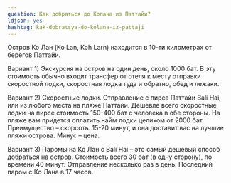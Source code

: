 ```yaml
---
question: Как добраться до Колана из Паттайи?
ldjson: yes
hashtag: kak-dobratsya-do-kolana-iz-pattaji
---
```


Остров Ко Лан (Ko Lan, Koh Larn) находится в 10-ти километрах от берегов Паттайи.

Вариант 1) Экскурсия на остров на один день, около 1000 бат. В эту стоимость обычно входит трансфер от отеля к месту отправки скоростной лодки, скоростная лодка туда и обратно, обед и лежаки.

Вариант 2) Скоростные лодки. Отправление с пирса Паттайи Bali Hai, или из любого места на пляже Паттайи. Дешевле всего скоростные лодки на пирсе стоимость 150-400 бат с человека в обе стороны. На пляже вам придется оплатить найм лодки целиком от 2000 бат. Преимущество – скорсоть. 15-20 минут, и она доставит вас на лучшие пляжи острова. Минус – цена.

Вариант 3) Паромы на Ко Лан с Bali Hai – это самый дешевый способ добраться на остров. Стоимость всего 30 бат (в одну сторону), по времени 40 минут. Отправление несколько раз в день. Последний паром с Ко Лана в 17 часов.
